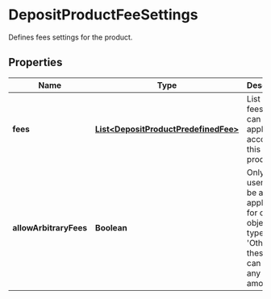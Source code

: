 

# DepositProductFeeSettings

Defines fees settings for the product.
## Properties

Name | Type | Description | Notes
------------ | ------------- | ------------- | -------------
**fees** | [**List&lt;DepositProductPredefinedFee&gt;**](DepositProductPredefinedFee.md) | List of all fees that can be applied for accounts of this loan product. |  [optional]
**allowArbitraryFees** | **Boolean** | Only if true users will be able to apply fees, for current object, of type &#39;Other&#39;; these fees can have any amount. |  [optional]



